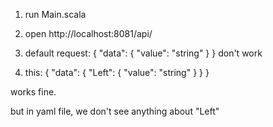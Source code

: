 1) run Main.scala
2) open http://localhost:8081/api/
3) default request:
   {
       "data": {
         "value": "string"
     }
   }
   don't work
   
4) this:
   {
       "data": {
            "Left": {
                "value": "string"
            }
    }
   }
   
works fine.

but in yaml file, we don't see anything about "Left"
